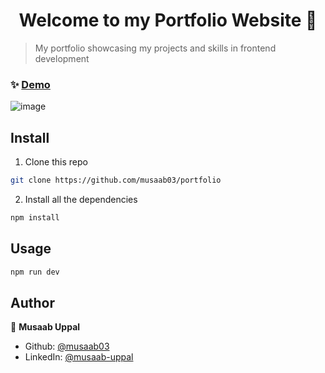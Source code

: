 <h1 align="center">Welcome to my Portfolio Website 👋</h1>

> My portfolio showcasing my projects and skills in frontend development

### ✨ [Demo](https://portfolio-red-iota-12.vercel.app/)

![image](https://user-images.githubusercontent.com/103457332/234883074-8fe75fad-66f4-4f0e-9c01-78df7d70fe39.png)


## Install

1) Clone this repo
```sh
git clone https://github.com/musaab03/portfolio
```
2) Install all the dependencies
```sh
npm install
```

## Usage
```sh
npm run dev
```

## Author

👤 **Musaab Uppal**

* Github: [@musaab03](https://github.com/musaab03)
* LinkedIn: [@musaab-uppal](https://linkedin.com/in/musaab-uppal)
